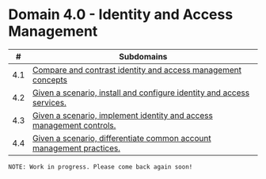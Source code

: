 # Domain 4.0 - Identity and Access Management

| # | Subdomains   | 
|---|---|
|4.1 | [Compare and contrast identity and access management concepts](https://github.com/erich-tech/Security_Plus/tree/main/Domain_4#readme) |
|4.2 | [Given a scenario, install and configure identity and access services.](https://github.com/erich-tech/Security_Plus/tree/main/Domain_4#readme) |
|4.3 | [Given a scenario, implement identity and access management controls.](https://github.com/erich-tech/Security_Plus/tree/main/Domain_4#readme) |
|4.4 | [Given a scenario, differentiate common account management practices.](https://github.com/erich-tech/Security_Plus/tree/main/Domain_4#readme) |
```
NOTE: Work in progress. Please come back again soon! 
```


